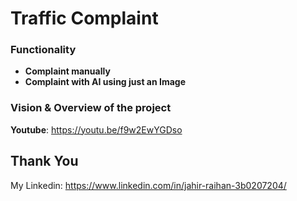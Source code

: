 #  Traffic Complaint

### Functionality 
* **Complaint manually**
* **Complaint with AI using just an Image**


### Vision & Overview of the project

**Youtube**: https://youtu.be/f9w2EwYGDso


## Thank You
My Linkedin: https://www.linkedin.com/in/jahir-raihan-3b0207204/

